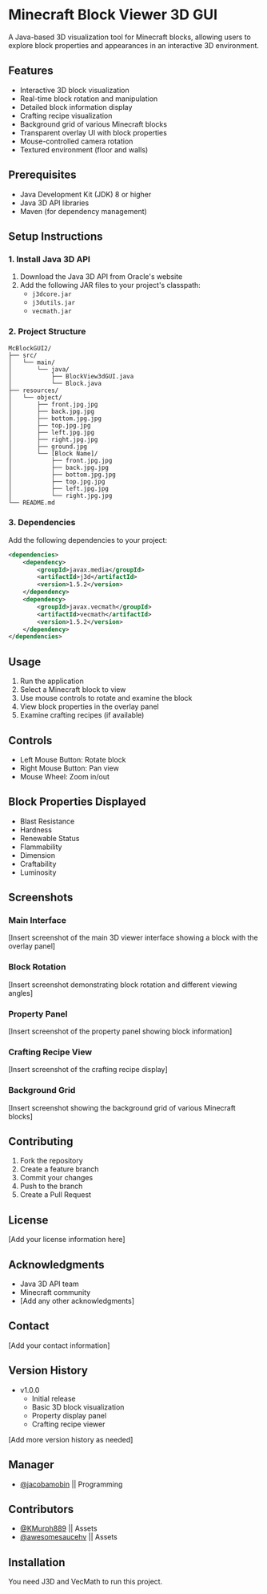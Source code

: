 # Minecraft Block Viewer 3D GUI

A Java-based 3D visualization tool for Minecraft blocks, allowing users to explore block properties and appearances in an interactive 3D environment.

## Features

- Interactive 3D block visualization
- Real-time block rotation and manipulation
- Detailed block information display
- Crafting recipe visualization
- Background grid of various Minecraft blocks
- Transparent overlay UI with block properties
- Mouse-controlled camera rotation
- Textured environment (floor and walls)

## Prerequisites

- Java Development Kit (JDK) 8 or higher
- Java 3D API libraries
- Maven (for dependency management)

## Setup Instructions

### 1. Install Java 3D API

1. Download the Java 3D API from Oracle's website
2. Add the following JAR files to your project's classpath:
   - `j3dcore.jar`
   - `j3dutils.jar`
   - `vecmath.jar`

### 2. Project Structure

```
McBlockGUI2/
├── src/
│   └── main/
│       └── java/
│           ├── BlockView3dGUI.java
│           └── Block.java
├── resources/
│   └── object/
│       ├── front.jpg.jpg
│       ├── back.jpg.jpg
│       ├── bottom.jpg.jpg
│       ├── top.jpg.jpg
│       ├── left.jpg.jpg
│       ├── right.jpg.jpg
│       ├── ground.jpg
│       └── [Block Name]/
│           ├── front.jpg.jpg
│           ├── back.jpg.jpg
│           ├── bottom.jpg.jpg
│           ├── top.jpg.jpg
│           ├── left.jpg.jpg
│           └── right.jpg.jpg
└── README.md
```

### 3. Dependencies

Add the following dependencies to your project:

```xml
<dependencies>
    <dependency>
        <groupId>javax.media</groupId>
        <artifactId>j3d</artifactId>
        <version>1.5.2</version>
    </dependency>
    <dependency>
        <groupId>javax.vecmath</groupId>
        <artifactId>vecmath</artifactId>
        <version>1.5.2</version>
    </dependency>
</dependencies>
```

## Usage

1. Run the application
2. Select a Minecraft block to view
3. Use mouse controls to rotate and examine the block
4. View block properties in the overlay panel
5. Examine crafting recipes (if available)

## Controls

- Left Mouse Button: Rotate block
- Right Mouse Button: Pan view
- Mouse Wheel: Zoom in/out

## Block Properties Displayed

- Blast Resistance
- Hardness
- Renewable Status
- Flammability
- Dimension
- Craftability
- Luminosity

## Screenshots

### Main Interface
[Insert screenshot of the main 3D viewer interface showing a block with the overlay panel]

### Block Rotation
[Insert screenshot demonstrating block rotation and different viewing angles]

### Property Panel
[Insert screenshot of the property panel showing block information]

### Crafting Recipe View
[Insert screenshot of the crafting recipe display]

### Background Grid
[Insert screenshot showing the background grid of various Minecraft blocks]

## Contributing

1. Fork the repository
2. Create a feature branch
3. Commit your changes
4. Push to the branch
5. Create a Pull Request

## License

[Add your license information here]

## Acknowledgments

- Java 3D API team
- Minecraft community
- [Add any other acknowledgments]

## Contact

[Add your contact information]

## Version History

- v1.0.0
  - Initial release
  - Basic 3D block visualization
  - Property display panel
  - Crafting recipe viewer

[Add more version history as needed]


## Manager

- [@jacobamobin](https://www.github.com/jacobamobin) || Programming 

## Contributors

- [@KMurph889](https://github.com/KMurph889) || Assets
- [@awesomesaucehv](https://github.com/awesomesaucehv) || Assets

## Installation

You need J3D and VecMath to run this project.

    
